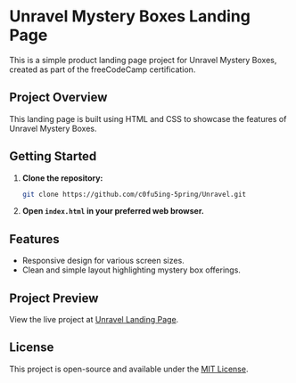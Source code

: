 # Unravel Mystery Boxes Landing Page

This is a simple product landing page project for Unravel Mystery Boxes, created as part of the freeCodeCamp certification.

## Project Overview

This landing page is built using HTML and CSS to showcase the features of Unravel Mystery Boxes.

## Getting Started

1. **Clone the repository:**

    ```bash
    git clone https://github.com/c0fu5ing-5pring/Unravel.git
    ```

2. **Open `index.html` in your preferred web browser.**

## Features

- Responsive design for various screen sizes.
- Clean and simple layout highlighting mystery box offerings.

## Project Preview

View the live project at [Unravel Landing Page](https://c0nfu5ing-5pring.github.io/Unravel).

## License

This project is open-source and available under the [MIT License](LICENSE).

